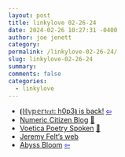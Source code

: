 ```yaml
---
layout: post
title: linkylove 02-26-24
date: 2024-02-26 10:27:31 -0400
author: joe jenett
category: 
permalink: /linkylove-02-26-24/
slug: linkylove-02-26-24
summary: 
comments: false
categories:
  - linkylove
---
```

<ul class="linkylove">
	<li><a title="⦗ℍ𝕪𝕡𝕖𝕣𝔱𝔢𝔵𝔱: h0p3⦘" href="https://h0p3.neocities.org/">⦗ℍ𝕪𝕡𝕖𝕣𝔱𝔢𝔵𝔱: h0p3⦘ is back!</a>  <a title="source" href="https://merveilles.town/@mikael/111931018324517781"><span style="color:blue;">&#8678;</span></a></li>
	<li><a title="numericcitizen" href="https://blog.numericcitizen.me/">Numeric Citizen Blog</a> <a href="https://pinboard.in/u:ramblinggit">📌</a></li>
	<li><a title="Voetica Poetry Spoken" href="https://voetica.com/">Voetica Poetry Spoken</a> <a href="https://pinboard.in/u:carlmjohnson">📌</a></li>
	<li><a title="Jeremy Felt" href="https://jeremyfelt.com/">Jeremy Felt’s web</a></li>
	<li><a title="Abyss Bloom" href="https://abyssbloom.neocities.org/">Abyss Bloom</a>  <a title="source" href="https://lostletters.neocities.org/"><span style="color:blue;">&#8678;</span></a></li>
</ul>

<a style="display:none;" href="https://brid.gy/publish/mastodon"><small>(cross-posted to mastodon)</small></a>